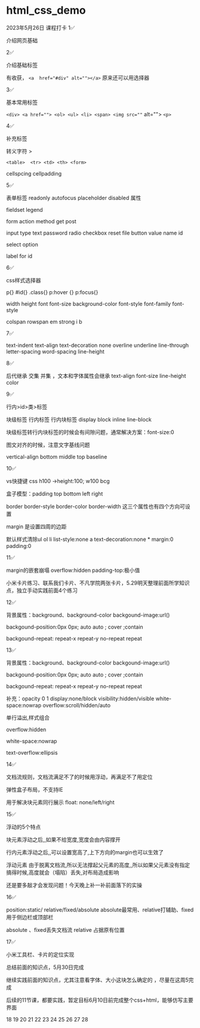 # html_css_demo

2023年5月26日
课程打卡
1✅

介绍网页基础

2✅

介绍基础标签

有收获， `<a  href="#div" alt=""></a>`	原来还可以用选择器

3✅

基本常用标签

`<div> <a href=""> <ol> <ul> <li> <span> <img src=""` alt="">  `<p>`

4✅

补充标签

转义字符   &gt;

`<table>  <tr> <td> <th> <form>`

cellspcing cellpadding

5✅

表单标签   readonly  autofocus  placeholder  disabled 属性

fieldset legend

form action  method  get post

input  type  text password  radio checkbox  reset  file  button   value name  id

select option

label  for  id

6✅

css样式选择器

p{}  #id{}  .class{}  p:hover {}  p:focus{}

width  height  font   font-size  background-color   font-style  font-family  font-style

colspan rowspan   em  strong  i   b

7✅

text-indent	text-align	    text-decoration  none   overline underline  line-through  letter-spacing  word-spacing  line-height

8✅

后代继承   交集   并集    ，文本和字体属性会继承    text-align    font-size  line-height  color

9✅

行内>id>类>标签

块级标签   行内标签   行内块标签  display    block  inline   line-block

块级标签转行内块标签的时候会有间隙问题，通常解决方案：font-size:0

图文对齐的时候，注意文字基线问题

vertical-align  bottom middle  top  baseline

10✅

vs快捷键   css   h100 ->height:100;   w100    bcg

盒子模型：padding   top  bottom  left   right

border border-style  border-color border-width 这三个属性也有四个方向可设置

margin 是设置四周的边距

默认样式清除ul ol li  list-style:none    a   text-decoration:none    *  margin:0 padding:0

11✅

margin的嵌套崩塌  overflow:hidden    padding-top:极小值

小米卡片练习、联系我们卡片、不凡学院两张卡片，5.29明天整理前面所学知识点，独立手动实践前面4个练习

12✅

背景属性：background、background-color  backgound-image:url()

backgound-position:0px  0px; auto auto ; cover ;contain

backgound-repeat: repeat-x  repeat-y  no-repeat   repeat

13✅

背景属性：background、background-color  backgound-image:url()

backgound-position:0px  0px; auto auto ; cover ;contain

backgound-repeat: repeat-x  repeat-y  no-repeat   repeat

补充：opacity 0 1   display:none/block    visibility:hidden/visible  white-space:nowrap  overflow:scroll/hidden/auto

单行溢出,样式组合

overflow:hidden

white-space:nowrap

text-overflow:ellipsis

14✅

文档流规则，文档流满足不了的时候用浮动，再满足不了用定位

弹性盒子布局，不支持IE

用于解决块元素同行展示  float: none/left/right

15✅

浮动的5个特点

块元素浮动之后,,如果不给宽度,宽度会由内容撑开

行内元素浮动之后,,可以设置宽高了,上下方向的margin也可以生效了

浮动元素 由于脱离文档流,所以无法撑起父元素的高度,,所以如果父元素没有指定搞得时候,高度就会（塌陷）丢失,对布局造成影响

还是要多敲才会发现问题！今天晚上补一补前面落下的实操

16✅

position:static/ relative/fixed/absolute      absolute最常用、relative打辅助、fixed用于侧边栏或顶部栏

absolute 、fixed丢失文档流    relative 占据原有位置

17✅

小米工具栏、卡片的定位实现

总结前面的知识点，5月30日完成

继续实践前面的知识点，尤其注意看字体、大小这块怎么确定的 ，尽量在这周5完成

后续的11节课，都要实践，暂定目标6月10日前完成整个css+html，能够仿写主要界面

18
19
20
21
22
23
24
25
26
27
28
